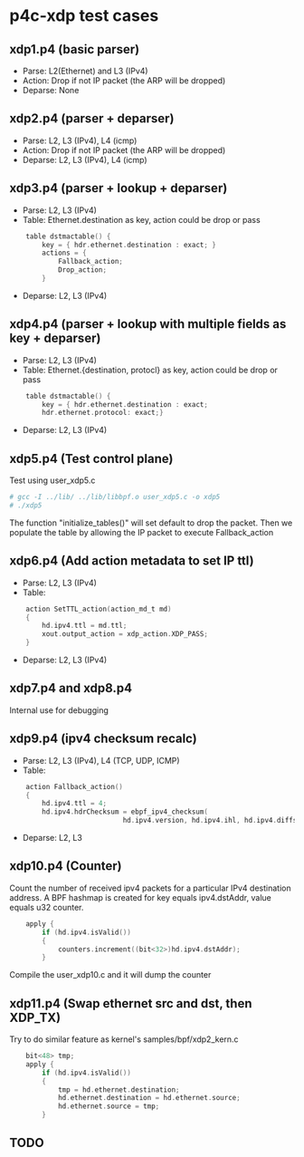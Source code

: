 # p4c-xdp test cases

## xdp1.p4 (basic parser)
- Parse:
  L2(Ethernet) and L3 (IPv4) 
- Action:
  Drop if not IP packet (the ARP will be dropped)
- Deparse:
  None

## xdp2.p4 (parser + deparser)
- Parse:
  L2, L3 (IPv4), L4 (icmp)
- Action:
  Drop if not IP packet (the ARP will be dropped)
- Deparse:
  L2, L3 (IPv4), L4 (icmp)

## xdp3.p4 (parser + lookup + deparser)
- Parse:
  L2, L3 (IPv4)
- Table:
  Ethernet.destination as key, action could be drop or pass
```C
    table dstmactable() {
        key = { hdr.ethernet.destination : exact; }
        actions = { 
            Fallback_action;
            Drop_action;
        }
```
- Deparse:
  L2, L3 (IPv4)

## xdp4.p4 (parser + lookup with multiple fields as key + deparser)
- Parse:
  L2, L3 (IPv4)
- Table:
  Ethernet.{destination, protocl} as key, action could be drop or pass 
```C
    table dstmactable() {
        key = { hdr.ethernet.destination : exact;
		hdr.ethernet.protocol: exact;}
```
- Deparse:
  L2, L3 (IPv4)

## xdp5.p4 (Test control plane)
Test using user\_xdp5.c
```bash
# gcc -I ../lib/ ../lib/libbpf.o user_xdp5.c -o xdp5 
# ./xdp5
```
The function "initialize\_tables()" will set default to drop the packet.
Then we populate the table by allowing the IP packet to execute Fallback\_action

## xdp6.p4 (Add action metadata to set IP ttl)
- Parse:
  L2, L3 (IPv4)
- Table:
```C
    action SetTTL_action(action_md_t md) 
    {   
        hd.ipv4.ttl = md.ttl;
        xout.output_action = xdp_action.XDP_PASS;
    }   
```
- Deparse:
  L2, L3 (IPv4)

## xdp7.p4 and xdp8.p4 
Internal use for debugging

## xdp9.p4 (ipv4 checksum recalc)
- Parse:
  L2, L3 (IPv4), L4 (TCP, UDP, ICMP)
- Table:

```C
    action Fallback_action()
    {   
        hd.ipv4.ttl = 4;
        hd.ipv4.hdrChecksum = ebpf_ipv4_checksum(
                            hd.ipv4.version, hd.ipv4.ihl, hd.ipv4.diffserv,
```
- Deparse:
  L2, L3

## xdp10.p4 (Counter)
Count the number of received ipv4 packets for a particular
IPv4 destination address.  A BPF hashmap is created for key
equals ipv4.dstAddr, value equals u32 counter.
```C
    apply {
        if (hd.ipv4.isValid())
        {
            counters.increment((bit<32>)hd.ipv4.dstAddr);
        }
```
Compile the user\_xdp10.c and it will dump the counter

## xdp11.p4 (Swap ethernet src and dst, then XDP\_TX)
Try to do similar feature as kernel's samples/bpf/xdp2\_kern.c
```C
    bit<48> tmp;
    apply {
        if (hd.ipv4.isValid())
        {
            tmp = hd.ethernet.destination;
            hd.ethernet.destination = hd.ethernet.source;
            hd.ethernet.source = tmp;
        }
```

## TODO
